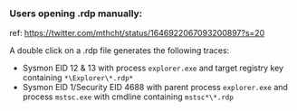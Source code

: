 ### Users opening .rdp manually:
ref: https://twitter.com/mthcht/status/1646922067093200897?s=20

A double click on a .rdp file generates the following traces:
  - Sysmon EID 12 & 13 with process `explorer.exe` and target registry key containing `*\Explorer\*.rdp*`
  - Sysmon EID 1/Security EID 4688 with parent process `explorer.exe` and process `mstsc.exe` with cmdline containing `mstsc*\*.rdp`
